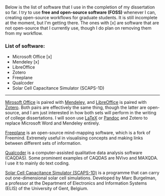Below is the list of software that I use in the completion of my dissertation so far. I try to use **free and open-source software (FOSS)** whenever I can, creating open-source workflows for graduate students. It is still incomplete at the moment, but I'm getting there. The ones with [x] are software that are not open-source that I currently use, though I do plan on removing them from my workflow.

### List of software:

- Microsoft Office [x]
- Mendeley [x]
- LibreOffice
- Zotero
- Freeplane
- Qualcoder
- Solar Cell Capacitance Simulator (SCAPS-1D)

___

[Mirosoft Office](https://www.office.com) is paired with [Mendeley](https://www.mendeley.com), and [LibreOffice](https://www.libreoffice.org) is paired with [Zotero](https://www.zotero.org). Both pairs are effectively the same thing, though the latter are open-source, and I am just interested in how both sets will perform in the writing of college dissertations. I will soon use [LaTeX](https://www.latex-project.org) or [Pandoc](https://pandoc.org/) and Zotero to replace Microsoft Word and Mendeley entirely.

[Freeplane](https://www.freeplane.org/) is an open-source mind-mapping software, which is a fork of Freemind. Extremely useful in visualising concepts and making links between different sets of information.

[Qualcoder](https://github.com/ccbogel/QualCoder) is a computer-assisted qualitative data analysis software (CAQDAS). Some prominent examples of CAQDAS are NVivo and MAXQDA. I use it to mainly do text coding.

[Solar Cell Capacitance Simulator (SCAPS-1D)](https://scaps.elis.ugent.be) is a programme that can carry out one-dimensional solar cell simulations. Developed by Marc Burgelman, a professor at the Department of Electronics and Information Systems (ELIS) of the University of Gent, Belgium.
